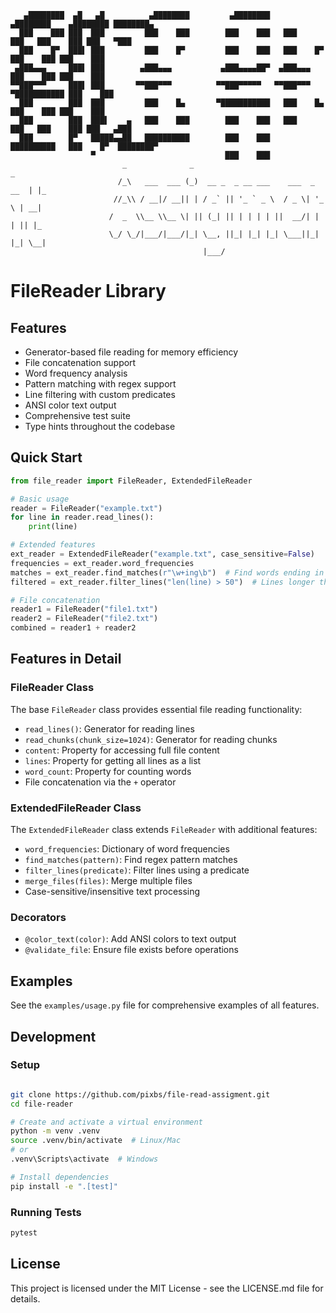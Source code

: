 ``` ASCII
   ▄████████  ▄█   ▄█          ▄████████         ▄████████    ▄████████    ▄████████ ████████▄  
  ███    ███ ███  ███         ███    ███        ███    ███   ███    ███   ███    ███ ███   ▀███ 
  ███    █▀  ███▌ ███         ███    █▀         ███    ███   ███    █▀    ███    ███ ███    ███ 
 ▄███▄▄▄     ███▌ ███        ▄███▄▄▄           ▄███▄▄▄▄██▀  ▄███▄▄▄       ███    ███ ███    ███ 
▀▀███▀▀▀     ███▌ ███       ▀▀███▀▀▀          ▀▀███▀▀▀▀▀   ▀▀███▀▀▀     ▀███████████ ███    ███ 
  ███        ███  ███         ███    █▄       ▀███████████   ███    █▄    ███    ███ ███    ███ 
  ███        ███  ███▌    ▄   ███    ███        ███    ███   ███    ███   ███    ███ ███   ▄███ 
  ███        █▀   █████▄▄██   ██████████        ███    ███   ██████████   ███    █▀  ████████▀  
                  ▀                             ███    ███                                      
                         _              _                                 _   
                        /_\   ___  ___ (_)  __ _  _ __ ___    ___  _ __  | |_ 
                       //_\\ / __|/ __|| | / _` || '_ ` _ \  / _ \| '_ \ | __|
                      /  _  \\__ \\__ \| || (_| || | | | | ||  __/| | | || |_ 
                      \_/ \_/|___/|___/|_| \__, ||_| |_| |_| \___||_| |_| \__|
                                           |___/                              
```

# FileReader Library

## Features
- Generator-based file reading for memory efficiency
- File concatenation support
- Word frequency analysis
- Pattern matching with regex support
- Line filtering with custom predicates
- ANSI color text output
- Comprehensive test suite
- Type hints throughout the codebase


## Quick Start
```python
from file_reader import FileReader, ExtendedFileReader

# Basic usage
reader = FileReader("example.txt")
for line in reader.read_lines():
    print(line)

# Extended features
ext_reader = ExtendedFileReader("example.txt", case_sensitive=False)
frequencies = ext_reader.word_frequencies
matches = ext_reader.find_matches(r"\w+ing\b")  # Find words ending in 'ing'
filtered = ext_reader.filter_lines("len(line) > 50")  # Lines longer than 50 chars

# File concatenation
reader1 = FileReader("file1.txt")
reader2 = FileReader("file2.txt")
combined = reader1 + reader2
```

## Features in Detail
### FileReader Class
The base `FileReader` class provides essential file reading functionality:

- `read_lines()`: Generator for reading lines
- `read_chunks(chunk_size=1024)`: Generator for reading chunks
- `content`: Property for accessing full file content
- `lines`: Property for getting all lines as a list
- `word_count`: Property for counting words
- File concatenation via the `+` operator

### ExtendedFileReader Class
The `ExtendedFileReader` class extends `FileReader` with additional features:

- `word_frequencies`: Dictionary of word frequencies
- `find_matches(pattern)`: Find regex pattern matches
- `filter_lines(predicate)`: Filter lines using a predicate
- `merge_files(files)`: Merge multiple files
- Case-sensitive/insensitive text processing

### Decorators
- `@color_text(color)`: Add ANSI colors to text output
- `@validate_file`: Ensure file exists before operations

## Examples
See the `examples/usage.py` file for comprehensive examples of all features.

## Development
### Setup
```bash

git clone https://github.com/pixbs/file-read-assigment.git
cd file-reader

# Create and activate a virtual environment
python -m venv .venv
source .venv/bin/activate  # Linux/Mac
# or
.venv\Scripts\activate  # Windows

# Install dependencies
pip install -e ".[test]"
```

### Running Tests
```bash
pytest
```

## License
This project is licensed under the MIT License - see the LICENSE.md file for details.

